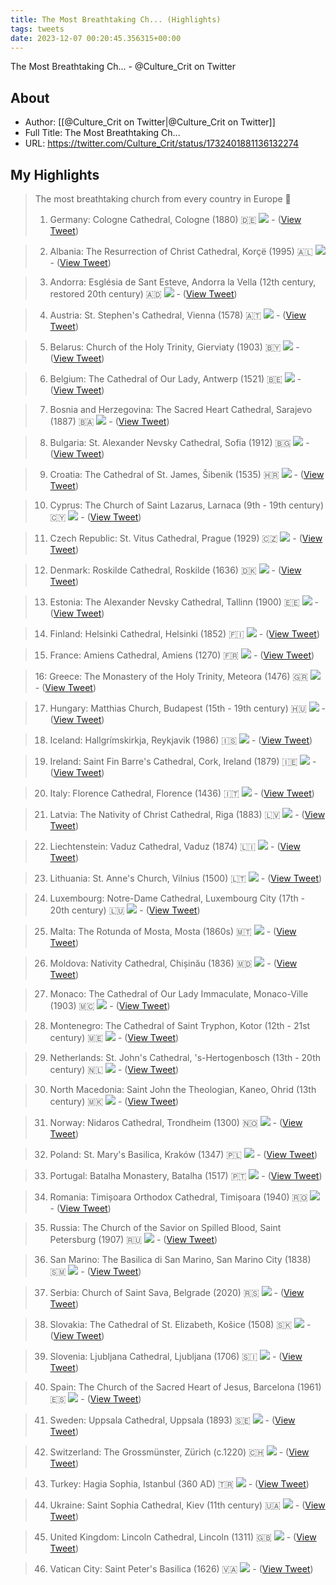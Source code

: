 ```yaml
---
title: The Most Breathtaking Ch... (Highlights)
tags: tweets
date: 2023-12-07 00:20:45.356315+00:00
---
```

The Most Breathtaking Ch... - @Culture_Crit on Twitter

## About
- Author: [[@Culture_Crit on Twitter|@Culture_Crit on Twitter]]
- Full Title: The Most Breathtaking Ch...
- URL: https://twitter.com/Culture_Crit/status/1732401881136132274

## My Highlights
> The most breathtaking church from every country in Europe 🧵
> 1. Germany: Cologne Cathedral, Cologne (1880) 🇩🇪 
> ![](https://pbs.twimg.com/media/GAq2l7CWUAAdIwl.jpg)
\-  ([View Tweet](https://twitter.com/Culture_Crit/status/1732401881136132274))

> 2. Albania: The Resurrection of Christ Cathedral, Korçë (1995) 🇦🇱 
> ![](https://pbs.twimg.com/media/GAqS_zXXQAEjYF1.jpg)
\-  ([View Tweet](https://twitter.com/Culture_Crit/status/1732401883862442259))

> 3. Andorra: Església de Sant Esteve, Andorra la Vella (12th century, restored 20th century) 🇦🇩 
> ![](https://pbs.twimg.com/media/GAqUVuqWQAAah4B.jpg)
\-  ([View Tweet](https://twitter.com/Culture_Crit/status/1732401886899151355))

> 4. Austria: St. Stephen's Cathedral, Vienna (1578) 🇦🇹 
> ![](https://pbs.twimg.com/media/GAqVAZ6XIAAGDyo.jpg)
\-  ([View Tweet](https://twitter.com/Culture_Crit/status/1732401889449304421))

> 5. Belarus: Church of the Holy Trinity, Gierviaty (1903) 🇧🇾 
> ![](https://pbs.twimg.com/media/GAqWe_cWQAAnt1i.jpg)
\-  ([View Tweet](https://twitter.com/Culture_Crit/status/1732401892460814510))

> 6. Belgium: The Cathedral of Our Lady, Antwerp (1521) 🇧🇪 
> ![](https://pbs.twimg.com/media/GAsRZVrWAAEfwWi.jpg)
\-  ([View Tweet](https://twitter.com/Culture_Crit/status/1732497723838910696))

> 7. Bosnia and Herzegovina: The Sacred Heart Cathedral, Sarajevo (1887) 🇧🇦 
> ![](https://pbs.twimg.com/media/GAsSlLpWEAEuJ6m.jpg)
\-  ([View Tweet](https://twitter.com/Culture_Crit/status/1732498916413686269))

> 8. Bulgaria: St. Alexander Nevsky Cathedral, Sofia (1912) 🇧🇬 
> ![](https://pbs.twimg.com/media/GAsSpx-XAAEdfOa.jpg)
\-  ([View Tweet](https://twitter.com/Culture_Crit/status/1732499397206786374))

> 9. Croatia: The Cathedral of St. James, Šibenik (1535) 🇭🇷 
> ![](https://pbs.twimg.com/media/GAsS1AzXUAAK6v6.jpg)
\-  ([View Tweet](https://twitter.com/Culture_Crit/status/1732499400440623198))

> 10. Cyprus: The Church of Saint Lazarus, Larnaca (9th - 19th century) 🇨🇾 
> ![](https://pbs.twimg.com/media/GAsS7QeWkAAhgdg.jpg)
\-  ([View Tweet](https://twitter.com/Culture_Crit/status/1732499403267854351))

> 11. Czech Republic: St. Vitus Cathedral, Prague (1929) 🇨🇿 
> ![](https://pbs.twimg.com/media/GAsS9pTW4AA4Vng.jpg)
\-  ([View Tweet](https://twitter.com/Culture_Crit/status/1732499406799110525))

> 12. Denmark: Roskilde Cathedral, Roskilde (1636) 🇩🇰 
> ![](https://pbs.twimg.com/media/GAsTBPuXEAAf9zE.jpg)
\-  ([View Tweet](https://twitter.com/Culture_Crit/status/1732499409135456617))

> 13. Estonia: The Alexander Nevsky Cathedral, Tallinn (1900) 🇪🇪 
> ![](https://pbs.twimg.com/media/GAsTKkvWIAAv7RX.jpg)
\-  ([View Tweet](https://twitter.com/Culture_Crit/status/1732499815756415104))

> 14. Finland: Helsinki Cathedral, Helsinki (1852) 🇫🇮 
> ![](https://pbs.twimg.com/media/GAsTOibWoAAfbKI.jpg)
\-  ([View Tweet](https://twitter.com/Culture_Crit/status/1732499820655288470))

> 15. France: Amiens Cathedral, Amiens (1270) 🇫🇷 
> ![](https://pbs.twimg.com/media/GAsTSxTWsAA6ZPc.jpg)
\-  ([View Tweet](https://twitter.com/Culture_Crit/status/1732499823515881633))

> 16: Greece: The Monastery of the Holy Trinity, Meteora (1476) 🇬🇷 
> ![](https://pbs.twimg.com/media/GAsTZcgWYAAd1j3.jpg)
\-  ([View Tweet](https://twitter.com/Culture_Crit/status/1732499826594500858))

> 17. Hungary: Matthias Church, Budapest (15th - 19th century) 🇭🇺 
> ![](https://pbs.twimg.com/media/GAsTl2WWcAALboA.jpg)
\-  ([View Tweet](https://twitter.com/Culture_Crit/status/1732500239209079205))

> 18. Iceland: Hallgrímskirkja, Reykjavik (1986) 🇮🇸 
> ![](https://pbs.twimg.com/media/GAsTsJsXMAAKUi6.jpg)
\-  ([View Tweet](https://twitter.com/Culture_Crit/status/1732500241339842800))

> 19. Ireland: Saint Fin Barre's Cathedral, Cork, Ireland (1879) 🇮🇪 
> ![](https://pbs.twimg.com/media/GAsTt75WwAAMmMz.jpg)
\-  ([View Tweet](https://twitter.com/Culture_Crit/status/1732500243629867201))

> 20. Italy: Florence Cathedral, Florence (1436) 🇮🇹 
> ![](https://pbs.twimg.com/media/GAsTwDuWQAEBb7D.jpg)
\-  ([View Tweet](https://twitter.com/Culture_Crit/status/1732500245685149699))

> 21. Latvia: The Nativity of Christ Cathedral, Riga (1883) 🇱🇻 
> ![](https://pbs.twimg.com/media/GAsTx7cXoAA97lP.jpg)
\-  ([View Tweet](https://twitter.com/Culture_Crit/status/1732500248386236923))

> 22. Liechtenstein: Vaduz Cathedral, Vaduz (1874) 🇱🇮 
> ![](https://pbs.twimg.com/media/GAsT3a3XkAAS3Up.jpg)
\-  ([View Tweet](https://twitter.com/Culture_Crit/status/1732500723248648392))

> 23. Lithuania: St. Anne's Church, Vilnius (1500) 🇱🇹 
> ![](https://pbs.twimg.com/media/GAsT4nrXEAAJykp.jpg)
\-  ([View Tweet](https://twitter.com/Culture_Crit/status/1732500725937123453))

> 24. Luxembourg: Notre-Dame Cathedral, Luxembourg City (17th - 20th century) 🇱🇺 
> ![](https://pbs.twimg.com/media/GAsT9-PXEAEjTVZ.jpg)
\-  ([View Tweet](https://twitter.com/Culture_Crit/status/1732500728743153759))

> 25. Malta: The Rotunda of Mosta, Mosta (1860s) 🇲🇹 
> ![](https://pbs.twimg.com/media/GAsUBxNXwAASbYU.jpg)
\-  ([View Tweet](https://twitter.com/Culture_Crit/status/1732500730982928787))

> 26. Moldova: Nativity Cathedral, Chișinău (1836) 🇲🇩 
> ![](https://pbs.twimg.com/media/GAsUDxKXYAAxq8c.jpg)
\-  ([View Tweet](https://twitter.com/Culture_Crit/status/1732500735118418058))

> 27. Monaco: The Cathedral of Our Lady Immaculate, Monaco-Ville (1903) 🇲🇨 
> ![](https://pbs.twimg.com/media/GAsUFVrWwAAl0hR.jpg)
\-  ([View Tweet](https://twitter.com/Culture_Crit/status/1732500738163515467))

> 28. Montenegro: The Cathedral of Saint Tryphon, Kotor (12th - 21st century) 🇲🇪 
> ![](https://pbs.twimg.com/media/GAsUHbmXYAA2cyj.jpg)
\-  ([View Tweet](https://twitter.com/Culture_Crit/status/1732500741141459243))

> 29. Netherlands: St. John's Cathedral, 's-Hertogenbosch (13th - 20th century) 🇳🇱 
> ![](https://pbs.twimg.com/media/GAsUJVIX0AAW-Fb.jpg)
\-  ([View Tweet](https://twitter.com/Culture_Crit/status/1732500743599378901))

> 30. North Macedonia: Saint John the Theologian, Kaneo, Ohrid (13th century) 🇲🇰 
> ![](https://pbs.twimg.com/media/GAsUMU0XMAAwQik.jpg)
\-  ([View Tweet](https://twitter.com/Culture_Crit/status/1732500746245947869))

> 31. Norway: Nidaros Cathedral, Trondheim (1300) 🇳🇴 
> ![](https://pbs.twimg.com/media/GAsUOQKWwAA6ob1.jpg)
\-  ([View Tweet](https://twitter.com/Culture_Crit/status/1732500749773328572))

> 32. Poland: St. Mary's Basilica, Kraków (1347) 🇵🇱 
> ![](https://pbs.twimg.com/media/GAsUT-vWEAAWzlr.jpg)
\-  ([View Tweet](https://twitter.com/Culture_Crit/status/1732501382379315516))

> 33. Portugal: Batalha Monastery, Batalha (1517) 🇵🇹 
> ![](https://pbs.twimg.com/media/GAsUXw2X0AAW6f9.jpg)
\-  ([View Tweet](https://twitter.com/Culture_Crit/status/1732501385789186556))

> 34. Romania: Timișoara Orthodox Cathedral, Timișoara (1940) 🇷🇴 
> ![](https://pbs.twimg.com/media/GAsUu5lWgAACaZo.jpg)
\-  ([View Tweet](https://twitter.com/Culture_Crit/status/1732501388167356438))

> 35. Russia: The Church of the Savior on Spilled Blood, Saint Petersburg (1907) 🇷🇺 
> ![](https://pbs.twimg.com/media/GAsU6cjXQAA_8-b.jpg)
\-  ([View Tweet](https://twitter.com/Culture_Crit/status/1732501953857433831))

> 36. San Marino: The Basilica di San Marino, San Marino City (1838) 🇸🇲 
> ![](https://pbs.twimg.com/media/GAsU9vDXQAAQ8fH.jpg)
\-  ([View Tweet](https://twitter.com/Culture_Crit/status/1732501956621422759))

> 37. Serbia: Church of Saint Sava, Belgrade (2020) 🇷🇸 
> ![](https://pbs.twimg.com/media/GAsVCT6W8AAQ_S4.jpg)
\-  ([View Tweet](https://twitter.com/Culture_Crit/status/1732501959561597043))

> 38. Slovakia: The Cathedral of St. Elizabeth, Košice (1508) 🇸🇰 
> ![](https://pbs.twimg.com/media/GAsVEP0WgAAMyIb.jpg)
\-  ([View Tweet](https://twitter.com/Culture_Crit/status/1732501962602471581))

> 39. Slovenia: Ljubljana Cathedral, Ljubljana (1706) 🇸🇮 
> ![](https://pbs.twimg.com/media/GAsVGDUWoAAm3Zi.jpg)
\-  ([View Tweet](https://twitter.com/Culture_Crit/status/1732501964712259917))

> 40. Spain: The Church of the Sacred Heart of Jesus, Barcelona (1961) 🇪🇸 
> ![](https://pbs.twimg.com/media/GAsVHx5XQAAToXt.jpg)
\-  ([View Tweet](https://twitter.com/Culture_Crit/status/1732501969065890129))

> 41. Sweden: Uppsala Cathedral, Uppsala (1893) 🇸🇪 
> ![](https://pbs.twimg.com/media/GAsVLpaXcAAtLm6.jpg)
\-  ([View Tweet](https://twitter.com/Culture_Crit/status/1732501971997770233))

> 42. Switzerland: The Grossmünster, Zürich (c.1220) 🇨🇭 
> ![](https://pbs.twimg.com/media/GAsVNpwWwAA3SwO.jpg)
\-  ([View Tweet](https://twitter.com/Culture_Crit/status/1732501975051165938))

> 43. Turkey: Hagia Sophia, Istanbul (360 AD) 🇹🇷 
> ![](https://pbs.twimg.com/media/GAsVQYUXIAAyrvU.jpg)
\-  ([View Tweet](https://twitter.com/Culture_Crit/status/1732501977240666609))

> 44. Ukraine: Saint Sophia Cathedral, Kiev (11th century) 🇺🇦 
> ![](https://pbs.twimg.com/media/GAsVSN2WsAAPgCo.jpg)
\-  ([View Tweet](https://twitter.com/Culture_Crit/status/1732501979576873279))

> 45. United Kingdom: Lincoln Cathedral, Lincoln (1311) 🇬🇧 
> ![](https://pbs.twimg.com/media/GAsVV60WQAAWKJk.jpg)
\-  ([View Tweet](https://twitter.com/Culture_Crit/status/1732501982592532932))

> 46. Vatican City: Saint Peter's Basilica (1626) 🇻🇦 
> ![](https://pbs.twimg.com/media/GAsVjLyXUAAaOVp.jpg)
\-  ([View Tweet](https://twitter.com/Culture_Crit/status/1732502188994314683))

